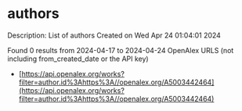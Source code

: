 # authors
Description: List of authors
Created on Wed Apr 24 01:04:01 2024

Found 0 results from 2024-04-17 to 2024-04-24
OpenAlex URLS (not including from_created_date or the API key)
- [https://api.openalex.org/works?filter=author.id%3Ahttps%3A//openalex.org/A5003442464](https://api.openalex.org/works?filter=author.id%3Ahttps%3A//openalex.org/A5003442464)

